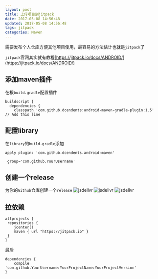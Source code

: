 ```yaml
---
layout: post
title: 上传项目到jitpack
date: 2017-05-08 14:56:48
updated: 2017-05-08 14:56:48
tags: jitpack
categories: Maven
---
```


需要发布个人仓库方便其他项目使用，最容易的方法估计也就是`jitpack`了

`jitpack`官网其实就有教程[https://jitpack.io/docs/ANDROID/](https://jitpack.io/docs/ANDROID/)

<!-- More -->

## 添加maven插件
在根`build.gradle`配置插件
```
buildscript {
  dependencies {
    classpath 'com.github.dcendents:android-maven-gradle-plugin:1.5' // Add this line
```

## 配置library
在`library`的`build.gradle`添加
```
apply plugin: 'com.github.dcendents.android-maven'  

 group='com.github.YourUsername'
```

## 创建一个release
为你的`Github`仓库创建一个`release`
![jsdelivr](1.png)
![jsdelivr](2.png)
![jsdelivr](3.png)

## 拉依赖
```
allprojects {
 repositories {
    jcenter()
    maven { url "https://jitpack.io" }
 }
}
```
最后
```
dependencies {
    compile 'com.github.YourUsername:YourProjectName:YourProjectVersion'
}
```
